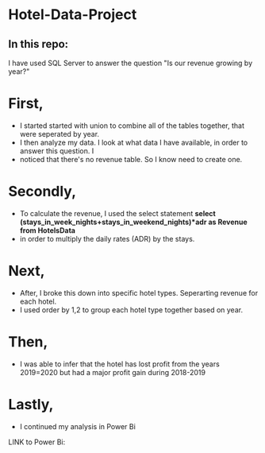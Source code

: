# Hotel-Data-Project


## In this repo:

I have used SQL Server to answer the question "Is our revenue growing by year?"

# First,

- I started started with union to combine all of the tables together, that were seperated by year.<br />
- I then analyze my data. I look at what data I have available, in order to answer this question. I <br />
- noticed that there's no revenue table. So I know need to create one.

# Secondly, 

- To calculate the revenue, I used the select statement <strong>select (stays_in_week_nights+stays_in_weekend_nights)*adr 
as Revenue from HotelsData </strong> <br />
- in order to multiply the daily rates (ADR) by the stays.

# Next,

- After, I broke this down into specific hotel types. Seperarting revenue for each hotel. 
- I used order by 1,2 to group each hotel type together based on year.

# Then,

- I was able to infer that the hotel has lost profit from the years
2019=2020 but had a major profit gain during 2018-2019

# Lastly,

- I continued my analysis in Power Bi

LINK to Power Bi: 
